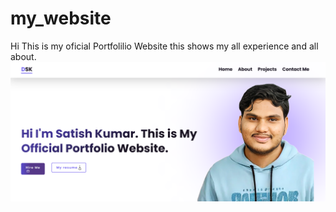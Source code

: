 # my_website
Hi This is my oficial Portfolilio Website this shows my all experience and all about.
![image alt](https://github.com/Satish970dsk/my_website/blob/18f9b038ff980fa35791290a985f5417573cfc20/Screenshot%202025-02-18%20131144.png)

